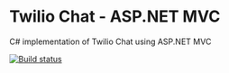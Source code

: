# Twilio Chat - ASP.NET MVC

C# implementation of Twilio Chat using ASP.NET MVC


[![Build status](https://ci.appveyor.com/api/projects/status/e0h30vnonbjwyyhd/branch/master?svg=true)](https://ci.appveyor.com/project/TwilioDevEd/twiliochat-csharp/branch/master)

